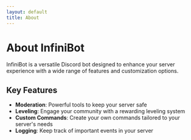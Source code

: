 ```yaml
---
layout: default
title: About
---
```


# About InfiniBot

InfiniBot is a versatile Discord bot designed to enhance your server experience with a wide range of features and customization options.

## Key Features

- **Moderation**: Powerful tools to keep your server safe
- **Leveling**: Engage your community with a rewarding leveling system
- **Custom Commands**: Create your own commands tailored to your server's needs
- **Logging**: Keep track of important events in your server
